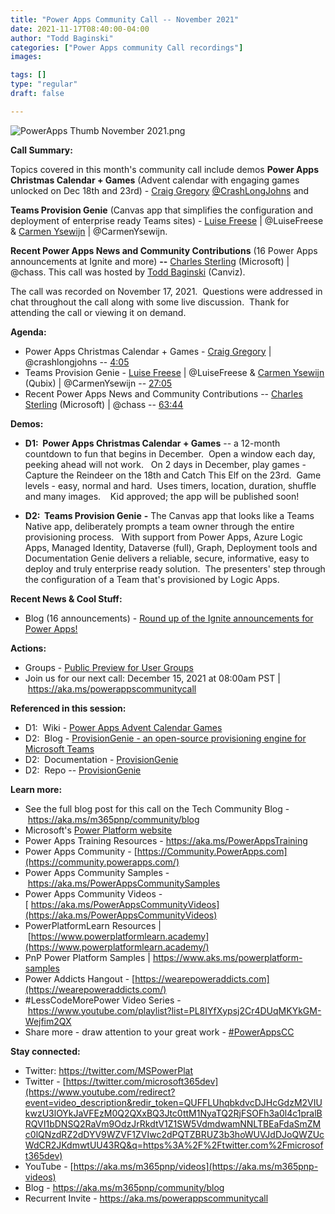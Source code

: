 ```yaml
---
title: "Power Apps Community Call -- November 2021"
date: 2021-11-17T08:40:00-04:00
author: "Todd Baginski"
categories: ["Power Apps community Call recordings"]
images:

tags: []
type: "regular"
draft: false

---
```



![PowerApps Thumb November 2021.png](https://techcommunity.microsoft.com/t5/image/serverpage/image-id/328476iFEC765EFEBB69EC8/image-size/large?v=v2&px=999 "PowerApps Thumb November 2021.png")
 

**Call Summary:**

Topics covered in this month's community call include demos **Power Apps
Christmas Calendar + Games** (Advent calendar with engaging games
unlocked on Dec 18th and 23rd) - [Craig
Gregory](http://twitter.com/CrashLongJohns)
[\@CrashLongJohns](/t5/user/viewprofilepage/user-id/1127338) and 

**Teams
Provision Genie** (Canvas app that simplifies the configuration and
deployment of enterprise ready Teams sites) - [Luise
Freese](http://twitter.com/LuiseFreese) \| \@LuiseFreese & [Carmen
Ysewijn](http://twitter.com/CarmenYsewijn) \| \@CarmenYsewijn.

**Recent
Power Apps News and Community Contributions** (16 Power Apps
announcements at Ignite and more) **--** [Charles
Sterling](http://twitter.com/chass) (Microsoft) \| \@chass. This call
was hosted by [Todd Baginski](http://twitter.com/toddbaginski) (Canviz).


The call was recorded on November 17, 2021.  Questions were addressed in
chat throughout the call along with some live discussion.  Thank for
attending the call or viewing it on demand. 

**Agenda:**  

-   Power Apps Christmas Calendar + Games - [Craig
    Gregory](http://twitter.com/crashlongjohns) \| \@crashlongjohns --
    [4:05](https://youtu.be/4IOoopyx_Ko?t=245)
-   Teams Provision Genie - [Luise
    Freese](http://twitter.com/LuiseFreese) \| \@LuiseFreese & [Carmen
    Ysewijn](http://twitter.com/CarmenYsewijn) (Qubix) \|
    \@CarmenYsewijn -- [27:05](https://youtu.be/4IOoopyx_Ko?t=1625)
-   Recent Power Apps News and Community Contributions -- [Charles
    Sterling](http://twitter.com/chass) (Microsoft) \| \@chass --
    [63:44](https://youtu.be/4IOoopyx_Ko?t=3824)

**Demos:**

-   **D1:  Power Apps Christmas Calendar + Games** -- a 12-month
    countdown to fun that begins in December.  Open a window each day,
    peeking ahead will not work.   On 2 days in December, play games -
    Capture the Reindeer on the 18th and Catch This Elf on the
    23rd.  Game levels - easy, normal and hard.  Uses timers,
    location, duration, shuffle and many images.    Kid approved; the
    app will be published soon!

-   **D2:  Teams Provision Genie** **-** The Canvas app that looks like
    a Teams Native app, deliberately prompts a team owner through the
    entire provisioning process.   With support from Power Apps, Azure
    Logic Apps, Managed Identity, Dataverse (full), Graph, Deployment
    tools and Documentation Genie delivers a reliable, secure,
    informative, easy to deploy and truly enterprise ready solution. 
    The presenters' step through the configuration of a Team that's
    provisioned by Logic Apps.

**Recent News & Cool Stuff:**

-   Blog (16 announcements) - [Round up of the Ignite announcements for
    Power
    Apps!](https://powerapps.microsoft.com/en-us/blog/round-up-of-the-ignite-announcements-for-power-apps/) 


**Actions:**

-   Groups - [Public Preview for User
    Groups](https://community.powerbi.com/t5/Power-BI-User-Groups/ct-p/pbi_usergroups) 
-   Join us for our next call: December 15, 2021 at 08:00am PST
    \| <https://aka.ms/powerappscommunitycall>

**Referenced in this session:**

-   D1:  Wiki - [Power Apps Advent Calendar
    Games](https://github.com/unlimitedduck/CrashLongJohns/wiki/Power-Apps-Advent-Calendar---Games)
-   D2:  Blog - [ProvisionGenie - an open-source provisioning engine for
    Microsoft
    Teams](https://techcommunity.microsoft.com/t5/microsoft-365-pnp-blog/provisiongenie-an-open-source-provisioning-engine-for-microsoft/ba-p/2796434) 
-   D2:  Documentation - [ProvisionGenie](https://provisiongenie.com/) 
-   D2:  Repo --
    [ProvisionGenie](https://github.com/ProvisionGenie/ProvisionGenie) 

**Learn more:**  

-   See the full blog post for this call on the Tech Community Blog
    - <https://aka.ms/m365pnp/community/blog>
-   Microsoft's [Power Platform
    website](https://powerplatform.microsoft.com/)
-   Power Apps Training Resources - <https://aka.ms/PowerAppsTraining>
-   Power Apps Community
    - [https://Community.PowerApps.com](https://community.powerapps.com/)
-   Power Apps Community Samples
    - <https://aka.ms/PowerAppsCommunitySamples>
-   Power Apps Community Videos
    -[ https://aka.ms/PowerAppsCommunityVideos](https://aka.ms/PowerAppsCommunityVideos)
-   PowerPlatformLearn Resources
    \| [https://www.powerplatformlearn.academy](https://www.powerplatformlearn.academy/)
-   PnP Power Platform Samples
    \| <https://www.aks.ms/powerplatform-samples>
-   Power Addicts Hangout
    - [https://wearepoweraddicts.com](https://wearepoweraddicts.com/)
-   #LessCodeMorePower Video Series
    - <https://www.youtube.com/playlist?list=PL8IYfXypsj2Cr4DUqMKYkGM-Wejfim2QX>
-   Share more - draw attention to your great work
    - [#PowerAppsCC](https://twitter.com/hashtag/PowerAppsCC?src=hashtag_click)


**Stay connected:**

-   Twitter: <https://twitter.com/MSPowerPlat>
-   Twitter
    - [https://twitter.com/microsoft365dev](https://www.youtube.com/redirect?event=video_description&redir_token=QUFFLUhqbkdvcDJHcGdzM2VIUkwzU3lOYkJaVFEzM0Q2QXxBQ3Jtc0ttM1NyaTQ2RjFSOFh3a0l4c1pralBRQVI1bDNSQ2RaVm9OdzJrRkdtV1Z1SW5VdmdwamNNLTBEaFdaSmZMc0lQNzdRZ2dDYV9WZVF1ZVIwc2dPQTZBRUZ3b3hoWUVJdDJoQWZUcWdCR2JKdmwtUU43RQ&q=https%3A%2F%2Ftwitter.com%2Fmicrosoft365dev)​
-   YouTube
    - [https://aka.ms/m365pnp/videos](https://aka.ms/m365pnp-videos)​
-   Blog - <https://aka.ms/m365pnp/community/blog>
-   Recurrent Invite - <https://aka.ms/powerappscommunitycall>
